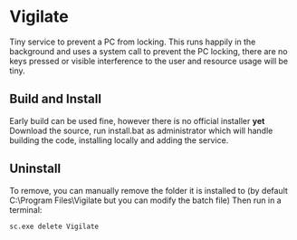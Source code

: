 # Vigilate
Tiny service to prevent a PC from locking.
This runs happily in the background and uses a system call to prevent the PC locking, there are no keys pressed or visible interference to the user and resource usage will be tiny.

## Build and Install
Early build can be used fine, however there is no official installer **yet**
Download the source, run install.bat as administrator which will handle building the code, installing locally and adding the service. 

## Uninstall 
To remove, you can manually remove the folder it is installed to (by default C:\Program Files\Vigilate but you can modify the batch file)
Then run in a terminal:
```
sc.exe delete Vigilate
```
